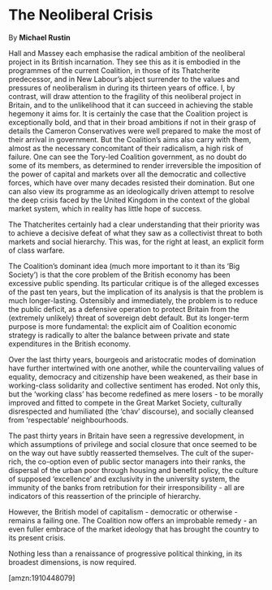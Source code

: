 The Neoliberal Crisis
=====================

By **Michael Rustin**

Hall and Massey each emphasise the radical ambition of the neoliberal project in
its British incarnation. They see this as it is embodied in the programmes of
the current Coalition, in those of its Thatcherite predecessor, and in New
Labour’s abject surrender to the values and pressures of neoliberalism in during
its thirteen years of office. I, by contrast, will draw attention to the
fragility of this neoliberal project in Britain, and to the unlikelihood that it
can succeed in achieving the stable hegemony it aims for. It is certainly the
case that the Coalition project is exceptionally bold, and that in their broad
ambitions if not in their grasp of details the Cameron Conservatives were well
prepared to make the most of their arrival in government. But the Coalition’s
aims also carry with them, almost as the necessary concomitant of their
radicalism, a high risk of failure. One can see the Tory-led Coalition
government, as no doubt do some of its members, as determined to render
irreversible the imposition of the power of capital and markets over all the
democratic and collective forces, which have over many decades resisted their
domination. But one can also view its programme as an ideologically driven
attempt to resolve the deep crisis faced by the United Kingdom in the context of
the global market system, which in reality has little hope of success.

The Thatcherites certainly had a clear understanding that their priority was to
achieve a decisive defeat of what they saw as a collectivist threat to both
markets and social hierarchy. This was, for the right at least, an explicit form
of class warfare.

The Coalition’s dominant idea (much more important to it than its ‘Big Society’)
is that the core problem of the British economy has been excessive public
spending. Its particular critique is of the alleged excesses of the past ten
years, but the implication of its analysis is that the problem is much
longer-lasting. Ostensibly and immediately, the problem is to reduce the public
deficit, as a defensive operation to protect Britain from the (extremely
unlikely) threat of sovereign debt default. But its longer-term purpose is more
fundamental: the explicit aim of Coalition economic strategy is radically to
alter the balance between private and state expenditures in the British economy.

Over the last thirty years, bourgeois and aristocratic modes of domination have
further intertwined with one another, while the countervailing values of
equality, democracy and citizenship have been weakened, as their base in
working-class solidarity and collective sentiment has eroded. Not only this, but
the ‘working class’ has become redefined as mere losers - to be morally improved
and fitted to compete in the Great Market Society, culturally disrespected and
humiliated (the ‘chav’ discourse), and socially cleansed from ‘respectable’
neighbourhoods. 

The past thirty years in Britain have seen a regressive development, in which
assumptions of privilege and social closure that once seemed to be on the way
out have subtly reasserted themselves. The cult of the super-rich, the co-option
even of public sector managers into their ranks, the dispersal of the urban poor
through housing and benefit policy, the culture of supposed ‘excellence’ and
exclusivity in the university system, the immunity of the banks from retribution
for their irresponsibility - all are indicators of this reassertion of the
principle of hierarchy.

However, the British model of capitalism - democratic or otherwise - remains a
failing one. The Coalition now offers an improbable remedy - an even fuller
embrace of the market ideology that has brought the country to its present
crisis.

Nothing less than a renaissance of progressive political thinking, in its
broadest dimensions, is now required.

  
[amzn:1910448079]

